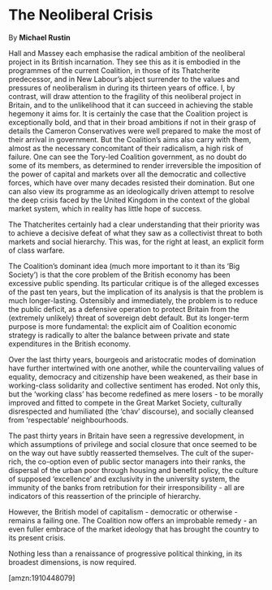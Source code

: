 The Neoliberal Crisis
=====================

By **Michael Rustin**

Hall and Massey each emphasise the radical ambition of the neoliberal project in
its British incarnation. They see this as it is embodied in the programmes of
the current Coalition, in those of its Thatcherite predecessor, and in New
Labour’s abject surrender to the values and pressures of neoliberalism in during
its thirteen years of office. I, by contrast, will draw attention to the
fragility of this neoliberal project in Britain, and to the unlikelihood that it
can succeed in achieving the stable hegemony it aims for. It is certainly the
case that the Coalition project is exceptionally bold, and that in their broad
ambitions if not in their grasp of details the Cameron Conservatives were well
prepared to make the most of their arrival in government. But the Coalition’s
aims also carry with them, almost as the necessary concomitant of their
radicalism, a high risk of failure. One can see the Tory-led Coalition
government, as no doubt do some of its members, as determined to render
irreversible the imposition of the power of capital and markets over all the
democratic and collective forces, which have over many decades resisted their
domination. But one can also view its programme as an ideologically driven
attempt to resolve the deep crisis faced by the United Kingdom in the context of
the global market system, which in reality has little hope of success.

The Thatcherites certainly had a clear understanding that their priority was to
achieve a decisive defeat of what they saw as a collectivist threat to both
markets and social hierarchy. This was, for the right at least, an explicit form
of class warfare.

The Coalition’s dominant idea (much more important to it than its ‘Big Society’)
is that the core problem of the British economy has been excessive public
spending. Its particular critique is of the alleged excesses of the past ten
years, but the implication of its analysis is that the problem is much
longer-lasting. Ostensibly and immediately, the problem is to reduce the public
deficit, as a defensive operation to protect Britain from the (extremely
unlikely) threat of sovereign debt default. But its longer-term purpose is more
fundamental: the explicit aim of Coalition economic strategy is radically to
alter the balance between private and state expenditures in the British economy.

Over the last thirty years, bourgeois and aristocratic modes of domination have
further intertwined with one another, while the countervailing values of
equality, democracy and citizenship have been weakened, as their base in
working-class solidarity and collective sentiment has eroded. Not only this, but
the ‘working class’ has become redefined as mere losers - to be morally improved
and fitted to compete in the Great Market Society, culturally disrespected and
humiliated (the ‘chav’ discourse), and socially cleansed from ‘respectable’
neighbourhoods. 

The past thirty years in Britain have seen a regressive development, in which
assumptions of privilege and social closure that once seemed to be on the way
out have subtly reasserted themselves. The cult of the super-rich, the co-option
even of public sector managers into their ranks, the dispersal of the urban poor
through housing and benefit policy, the culture of supposed ‘excellence’ and
exclusivity in the university system, the immunity of the banks from retribution
for their irresponsibility - all are indicators of this reassertion of the
principle of hierarchy.

However, the British model of capitalism - democratic or otherwise - remains a
failing one. The Coalition now offers an improbable remedy - an even fuller
embrace of the market ideology that has brought the country to its present
crisis.

Nothing less than a renaissance of progressive political thinking, in its
broadest dimensions, is now required.

  
[amzn:1910448079]

